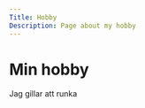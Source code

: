 ```yaml
---
Title: Hobby
Description: Page about my hobby
---
```


Min hobby
==================
Jag gillar att runka
